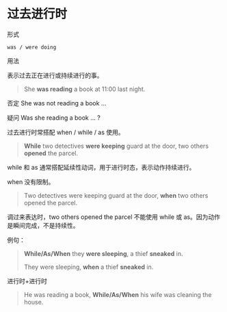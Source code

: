 # 过去进行时

形式

```
was / were doing
```

用法

表示过去正在进行或持续进行的事。

> She **was reading** a book at 11:00 last night.

否定 She was not reading a book ... 

疑问 Was she reading a book ... ?



过去进行时常搭配 when / while / as 使用。

> **While** two detectives **were keeping** guard at the door, two others **opened** the parcel.

while 和 as 通常搭配延续性动词，用于进行时态，表示动作持续进行。

when 没有限制。

> Two detectives were keeping guard at the door, **when** two others opened the parcel.

调过来表达时，two others opened the parcel 不能使用 while 或 as。因为动作是瞬间完成，不是持续性。

例句：

> **While/As/When** they **were sleeping**, a thief **sneaked** in.
>
> They were sleeping, **when** a thief **sneaked** in.

进行时+进行时

> He was reading a book, **While/As/When** his wife was cleaning the house.


